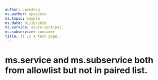 ```yaml
---
author: opse2esa
ms.author: opse2esa
ms.topic: sample
ms.date: 01/20/2020
ms.service: azure-sentinel 
ms.subservice: consumer
title: it is a test page.
---
```


# ms.service and ms.subservice both from allowlist but not in paired list.
